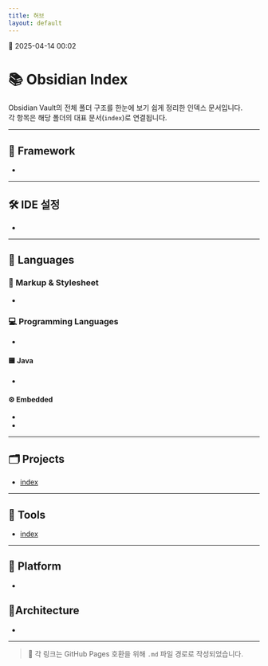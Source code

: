 ```yaml
---
title: 허브
layout: default
---
```

📅 2025-04-14 00:02
# 📚 Obsidian Index

Obsidian Vault의 전체 폴더 구조를 한눈에 보기 쉽게 정리한 인덱스 문서입니다.  
각 항목은 해당 폴더의 대표 문서(`index`)로 연결됩니다.

---

## 🧱 Framework

- 

---

## 🛠 IDE 설정

* 
  

---

## 🧬 Languages


### 📄 Markup & Stylesheet
- 

### 💻 Programming Languages
- 

#### 🟨 Java
- 

#### ⚙ Embedded
- 
-

---
## 🗂 Projects

- [index](projects/hub)

---

## 🔧 Tools

- [index](tools/git/hub)

---

## 🧠 Platform

- 

## 🧠Architecture

- 

---

> 📎 각 링크는 GitHub Pages 호환을 위해 `.md` 파일 경로로 작성되었습니다.

